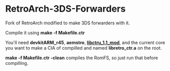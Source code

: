 # RetroArch-3DS-Forwarders
Fork of RetroArch modified to make 3DS forwarders with it.


Compile it using **make -f Makefile.ctr**

You'll need **devkitARM_r45**, **aemstro**, [**libctru_1.1_mod**](https://github.com/Sakitoshi/ctrulib_1.1_mod), and the current core you want to make a CIA of compilled and named **libretro_ctr.a** on the root.

**make -f Makefile.ctr -clean** compiles the RomFS, so just run that before compilling.

